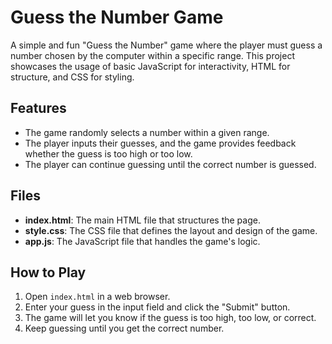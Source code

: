 # Guess the Number Game

A simple and fun "Guess the Number" game where the player must guess a number chosen by the computer within a specific range. This project showcases the usage of basic JavaScript for interactivity, HTML for structure, and CSS for styling.

## Features

- The game randomly selects a number within a given range.
- The player inputs their guesses, and the game provides feedback whether the guess is too high or too low.
- The player can continue guessing until the correct number is guessed.

## Files

- **index.html**: The main HTML file that structures the page.
- **style.css**: The CSS file that defines the layout and design of the game.
- **app.js**: The JavaScript file that handles the game's logic.

## How to Play

1. Open `index.html` in a web browser.
2. Enter your guess in the input field and click the "Submit" button.
3. The game will let you know if the guess is too high, too low, or correct.
4. Keep guessing until you get the correct number.
